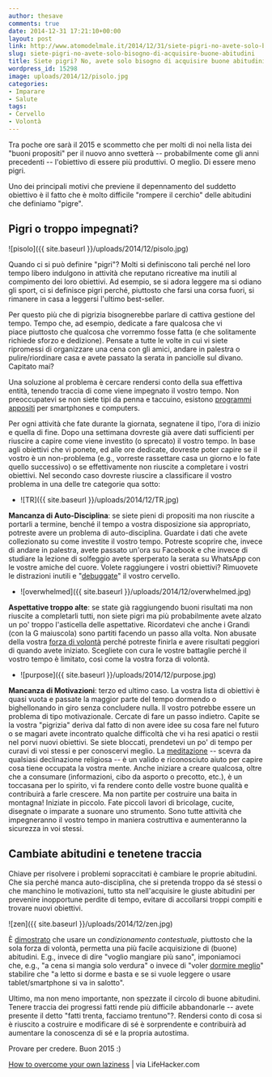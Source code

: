 ```yaml
---
author: thesave
comments: true
date: 2014-12-31 17:21:10+00:00
layout: post
link: http://www.atomodelmale.it/2014/12/31/siete-pigri-no-avete-solo-bisogno-di-acquisire-buone-abitudini/
slug: siete-pigri-no-avete-solo-bisogno-di-acquisire-buone-abitudini
title: Siete pigri? No, avete solo bisogno di acquisire buone abitudini
wordpress_id: 15298
image: uploads/2014/12/pisolo.jpg
categories:
- Imparare
- Salute
tags:
- Cervello
- Volontà
---
```


Tra poche ore sarà il 2015 e scommetto che per molti di noi nella lista dei "buoni propositi" per il nuovo anno svetterà -- probabilmente come gli anni precedenti -- l'obiettivo di essere più produttivi. O meglio. Di essere meno pigri.

Uno dei principali motivi che previene il depennamento del suddetto obiettivo è il fatto che è molto difficile "rompere il cerchio" delle abitudini che definiamo "pigre".

## Pigri o troppo impegnati?

![pisolo]({{ site.baseurl }}/uploads/2014/12/pisolo.jpg)

Quando ci si può definire "pigri"? Molti si definiscono tali perché nel loro tempo libero indulgono in attività che reputano ricreative ma inutili al compimento dei loro obiettivi. Ad esempio, se si adora leggere ma si odiano gli sport, ci si definisce pigri perché, piuttosto che farsi una corsa fuori, si rimanere in casa a leggersi l'ultimo best-seller.

Per questo più che di pigrizia bisognerebbe parlare di cattiva gestione del tempo. Tempo che, ad esempio, dedicate a fare qualcosa che vi piace piuttosto che qualcosa che vorremmo fosse fatta (e che solitamente richiede sforzo e dedizione). Pensate a tutte le volte in cui vi siete ripromessi di organizzare una cena con gli amici, andare in palestra o pulire/riordinare casa e avete passato la serata in panciolle sul divano. Capitato mai?

Una soluzione al problema è cercare rendersi conto della sua effettiva entità, tenendo traccia di come viene impegnato il vostro tempo. Non preoccupatevi se non siete tipi da penna e taccuino, esistono [programmi appositi](http://www.fastcompany.com/3024249/10-time-tracking-apps-that-will-make-you-more-productive-in-2014) per smartphones e computers.

Per ogni attività che fate durante la giornata, segnatene il tipo, l'ora di inizio e quella di fine. Dopo una settimana dovreste già avere dati sufficienti per riuscire a capire come viene investito (o sprecato) il vostro tempo. In base agli obiettivi che vi ponete, ed alle ore dedicate, dovreste poter capire se il vostro è un non-problema (e.g., vorreste rassettare casa un giorno e lo fate quello successivo) o se effettivamente non riuscite a completare i vostri obiettivi. Nel secondo caso dovreste riuscire a classificare il vostro problema in una delle tre categorie qua sotto:

  * ![TR]({{ site.baseurl }}/uploads/2014/12/TR.jpg)

**Mancanza di Auto-Disciplina**: se siete pieni di propositi ma non riuscite a portarli a termine, benché il tempo a vostra disposizione sia appropriato, potreste avere un problema di auto-disciplina. Guardate i dati che avete collezionato su come investite il vostro tempo. Potreste scoprire che, invece di andare in palestra, avete passato un'ora su Facebook e che invece di studiare la lezione di solfeggio avete sperperato la serata su WhatsApp con le vostre amiche del cuore. Volete raggiungere i vostri obiettivi? Rimuovete le distrazioni inutili e "[debuggate](/2014/11/30/volete-acquisire-una-buona-abitudine-ma-non-riuscite-forse-e-il-momento-di-debuggare-il-vostro-cervello.html)" il vostro cervello.

  * ![overwhelmed]({{ site.baseurl }}/uploads/2014/12/overwhelmed.jpg)

**Aspettative troppo alte**: se state già raggiungendo buoni risultati ma non riuscite a completarli tutti, non siete pigri ma più probabilmente avete alzato un po' troppo l'asticella delle aspettative. Ricordatevi che anche i Grandi (con la G maiuscola) sono partiti facendo un passo alla volta. Non abusate della vostra [forza di volontà](/2010/12/29/la-top-5-dei-modi-in-cui-il-cervello-ci-boicotta-e-i-metodi-per-evitarlo.html) perché potreste finirla e avere risultati peggiori di quando avete iniziato. Scegliete con cura le vostre battaglie perché il vostro tempo è limitato, così come la vostra forza di volontà.

  * ![purpose]({{ site.baseurl }}/uploads/2014/12/purpose.jpg)

**Mancanza di Motivazioni**: terzo ed ultimo caso. La vostra lista di obiettivi è quasi vuota e passate la maggior parte del tempo dormendo o bighellonando in giro senza concludere nulla. Il vostro potrebbe essere un problema di tipo motivazionale. Cercate di fare un passo indietro. Capite se la vostra "pigrizia" deriva dal fatto di non avere idee su cosa fare nel futuro o se magari avete incontrato qualche difficoltà che vi ha resi apatici o restii nel porvi nuovi obiettivi. Se siete bloccati, prendetevi un po' di tempo per curavi di voi stessi e per conoscervi meglio. La [meditazione](https://www.headspace.com/) -- scevra da qualsiasi declinazione religiosa -- è un valido e riconosciuto aiuto per capire cosa tiene occupata la vostra mente. Anche iniziare a creare qualcosa, oltre che a consumare (informazioni, cibo da asporto o precotto, etc.), è un toccasana per lo spirito, vi fa rendere conto delle vostre buone qualità e contribuirà a farle crescere. Ma non partite per costruire una baita in montagna! Iniziate in piccolo. Fate piccoli lavori di bricolage, cucite, disegnate o imparate a suonare uno strumento. Sono tutte attività che impegneranno il vostro tempo in maniera costruttiva e aumenteranno la sicurezza in voi stessi.

## Cambiate abitudini e tenetene traccia

Chiave per risolvere i problemi sopraccitati è cambiare le proprie abitudini. Che sia perché manca auto-disciplina, che si pretenda troppo da sé stessi o che manchino le motivazioni, tutto sta nell'acquisire le giuste abitudini per prevenire inopportune perdite di tempo, evitare di accollarsi troppi compiti e trovare nuovi obiettivi.

![zen]({{ site.baseurl }}/uploads/2014/12/zen.jpg)

È [dimostrato](http://www.ncbi.nlm.nih.gov/pubmed/21749245) che usare un _condizionamento contestuale_, piuttosto che la sola forza di volontà, permetta una più facile acquisizione di (buone) abitudini. E.g., invece di dire "voglio mangiare più sano", imponiamoci che, e.g., "a cena si mangia solo verdura" o invece di "voler [dormire meglio](/2011/07/31/da-pavlov-un-buon-rimedio-contro-linsonnia.html)" stabilire che "a letto si dorme e basta e se si vuole leggere o usare tablet/smartphone si va in salotto".

Ultimo, ma non meno importante, non spezzate il circolo di buone abitudini. Tenere traccia dei progressi fatti rende più difficile abbandonarle -- avete presente il detto "fatti trenta, facciamo trentuno"?. Rendersi conto di cosa si è riuscito a costruire e modificare di sé è sorprendente e contribuirà ad aumentare la conoscenza di sé e la propria autostima.

Provare per credere. Buon 2015 :)

[How to overcome your own laziness](http://lifehacker.com/how-to-overcome-your-own-laziness-1676371259) | via LifeHacker.com
